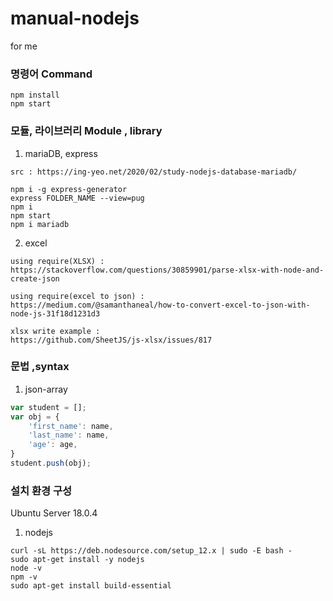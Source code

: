 # manual-nodejs
for me

### 명령어 Command
```
npm install
npm start
```
### 모듈, 라이브러리 Module , library
1. mariaDB, express
```
src : https://ing-yeo.net/2020/02/study-nodejs-database-mariadb/

npm i -g express-generator
express FOLDER_NAME --view=pug
npm i
npm start
npm i mariadb
```
2. excel
```
using require(XLSX) :
https://stackoverflow.com/questions/30859901/parse-xlsx-with-node-and-create-json

using require(excel to json) :
https://medium.com/@samanthaneal/how-to-convert-excel-to-json-with-node-js-31f18d1231d3

xlsx write example :
https://github.com/SheetJS/js-xlsx/issues/817
```

### 문법 ,syntax
1. json-array
```javascript
var student = [];
var obj = {
    'first_name': name,
    'last_name': name,
    'age': age,
}
student.push(obj);
```


### 설치 환경 구성
Ubuntu Server 18.0.4
1. nodejs
```
curl -sL https://deb.nodesource.com/setup_12.x | sudo -E bash -
sudo apt-get install -y nodejs
node -v
npm -v
sudo apt-get install build-essential
```
